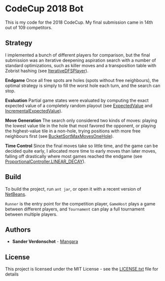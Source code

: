 # CodeCup 2018 Bot

This is my code for the 2018 CodeCup. My final submission came in 14th out of 109 competitors.

## Strategy

I implemented a bunch of different players for comparison, but the final submission was an iterative deepening aspiration search with a number of standard optimizations, such as killer moves and a transposition table with Zobrist hashing (see [IterativeDFSPlayer](src/codecup2018/player/IterativeDFSPlayer.java)).

**Endgame** Once all free spots are holes (spots without free neighbours), the optimal strategy is simply to fill the worst hole each turn, and the search can stop.

**Evaluation** Partial game states were evaluated by computing the exact expected value of a completely random playout (see [ExpectedValue](src/codecup2018/evaluator/ExpectedValue.java) and [IncrementalExpectedValue](src/codecup2018/evaluator/IncrementalExpectedValue.java)).

**Move Generation** The search only considered two kinds of moves: playing the lowest value tile in the hole that most favored the opponent, or playing the highest-value tile in a non-hole, trying positions with more free neighbours first (see [BucketSortMaxMovesOneHole](src/codecup2018/movegenerator/BucketSortMaxMovesOneHole.java)).

**Time Control** Since the final moves take so little time, and the game can be decided quite early, I allocated more time to early moves than later moves, falling off drastically where most games reached the endgame (see [ProportionalController.LINEAR_DECAY](src/codecup2018/timecontrol/ProportionalController.java)).

## Build

To build the project, run `ant jar`, or open it with a recent version of [NetBeans](https://netbeans.org/).

`Runner` is the entry point for the competition player, `GameHost` plays a game between different players, and `Tournament` can play a full tournament between multiple players.

## Authors

* **Sander Verdonschot** - [Mangara](https://bitbucket.org/Mangara/)

## License

This project is licensed under the MIT License - see the [LICENSE.txt](LICENSE.txt) file for details
